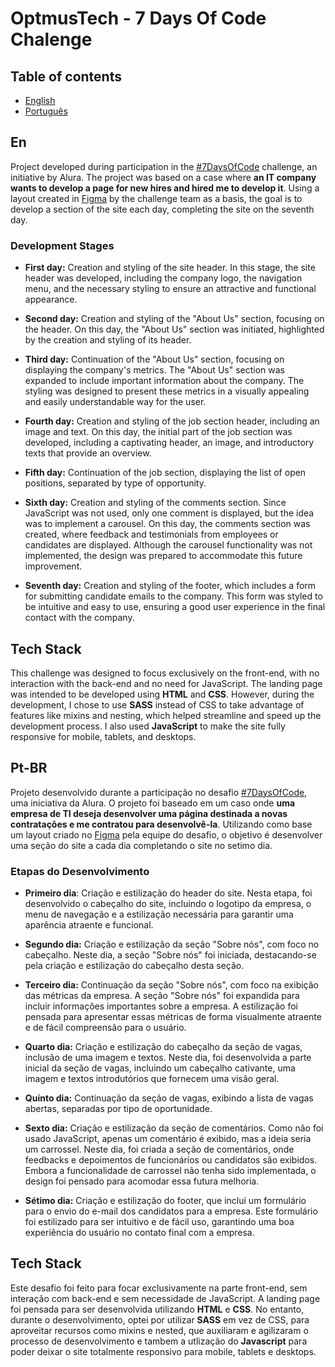 # OptmusTech - 7 Days Of Code Chalenge

## Table of contents

- [English](#en)
- [Português](#pt-br)

## En

Project developed during participation in the [#7DaysOfCode](https://7daysofcode.io/) challenge, an initiative by Alura. The project was based on a case where **an IT company wants to develop a page for new hires and hired me to develop it**. Using a layout created in [Figma](https://www.figma.com/design/mm3MLozvUDGhDRTxSLlGL5/7daysOfCode-HTML-CSS?node-id=0-9878&t=3P1itVb3RLFk5Jo5-0) by the challenge team as a basis, the goal is to develop a section of the site each day, completing the site on the seventh day.

### Development Stages

  - **First day:** Creation and styling of the site header. In this stage, the site header was developed, including the company logo, the navigation menu, and the necessary styling to ensure an attractive and functional appearance.

  - **Second day:** Creation and styling of the "About Us" section, focusing on the header. On this day, the "About Us" section was initiated, highlighted by the creation and styling of its header.

  - **Third day:** Continuation of the "About Us" section, focusing on displaying the company's metrics. The "About Us" section was expanded to include important information about the company. The styling was designed to present these metrics in a visually appealing and easily understandable way for the user.

  - **Fourth day:** Creation and styling of the job section header, including an image and text. On this day, the initial part of the job section was developed, including a captivating header, an image, and introductory texts that provide an overview.

  - **Fifth day:** Continuation of the job section, displaying the list of open positions, separated by type of opportunity.

  - **Sixth day:** Creation and styling of the comments section. Since JavaScript was not used, only one comment is displayed, but the idea was to implement a carousel. On this day, the comments section was created, where feedback and testimonials from employees or candidates are displayed. Although the carousel functionality was not implemented, the design was prepared to accommodate this future improvement.

  - **Seventh day:** Creation and styling of the footer, which includes a form for submitting candidate emails to the company. This form was styled to be intuitive and easy to use, ensuring a good user experience in the final contact with the company.

## Tech Stack

This challenge was designed to focus exclusively on the front-end, with no interaction with the back-end and no need for JavaScript. The landing page was intended to be developed using **HTML** and **CSS**. However, during the development, I chose to use **SASS** instead of CSS to take advantage of features like mixins and nesting, which helped streamline and speed up the development process. I also used **JavaScript** to make the site fully responsive for mobile, tablets, and desktops.

## Pt-BR

Projeto desenvolvido durante a participação no desafio [#7DaysOfCode](https://7daysofcode.io/), uma iniciativa da Alura. O projeto foi baseado em um caso onde **uma empresa de TI deseja desenvolver uma página destinada a novas contratações e me contratou para desenvolvê-la**. Utilizando como base um layout criado no [Figma](https://www.figma.com/design/mm3MLozvUDGhDRTxSLlGL5/7daysOfCode-HTML-CSS?node-id=0-9878&t=3P1itVb3RLFk5Jo5-0) pela equipe do desafio, o objetivo é desenvolver uma seção do site a cada dia completando o site no setimo dia.

### Etapas do Desenvolvimento

- **Primeiro dia**: Criação e estilização do header do site. Nesta etapa, foi desenvolvido o cabeçalho do site, incluindo o logotipo da empresa, o menu de navegação e a estilização necessária para garantir uma aparência atraente e funcional.

- **Segundo dia:** Criação e estilização da seção "Sobre nós", com foco no cabeçalho. Neste dia, a seção "Sobre nós" foi iniciada, destacando-se pela criação e estilização do cabeçalho desta seção.

- **Terceiro dia:** Continuação da seção "Sobre nós", com foco na exibição das métricas da empresa. A seção "Sobre nós" foi expandida para incluir informações importantes sobre a empresa. A estilização foi pensada para apresentar essas métricas de forma visualmente atraente e de fácil compreensão para o usuário.

- **Quarto dia:** Criação e estilização do cabeçalho da seção de vagas, inclusão de uma imagem e textos. Neste dia, foi desenvolvida a parte inicial da seção de vagas, incluindo um cabeçalho cativante, uma imagem e textos introdutórios que fornecem uma visão geral.

- **Quinto dia:** Continuação da seção de vagas, exibindo a lista de vagas abertas, separadas por tipo de oportunidade.

- **Sexto dia:** Criação e estilização da seção de comentários. Como não foi usado JavaScript, apenas um comentário é exibido, mas a ideia seria um carrossel. Neste dia, foi criada a seção de comentários, onde feedbacks e depoimentos de funcionários ou candidatos são exibidos. Embora a funcionalidade de carrossel não tenha sido implementada, o design foi pensado para acomodar essa futura melhoria.

- **Sétimo dia:** Criação e estilização do footer, que inclui um formulário para o envio do e-mail dos candidatos para a empresa. Este formulário foi estilizado para ser intuitivo e de fácil uso, garantindo uma boa experiência do usuário no contato final com a empresa.

## Tech Stack

Este desafio foi feito para focar exclusivamente na parte front-end, sem interação com back-end e sem necessidade de JavaScript. A landing page foi pensada para ser desenvolvida utilizando **HTML** e **CSS**. No entanto, durante o desenvolvimento, optei por utilizar **SASS** em vez de CSS, para aproveitar recursos como mixins e nested, que auxiliaram e agilizaram o processo de desenvolvimento e tambem a utlização do **Javascript** para poder deixar o site totalmente responsivo para mobile, tablets e desktops.
